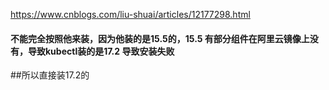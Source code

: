 https://www.cnblogs.com/liu-shuai/articles/12177298.html



#### 不能完全按照他来装，因为他装的是15.5的，15.5 有部分组件在阿里云镜像上没有，导致kubectl装的是17.2 导致安装失败



##所以直接装17.2的